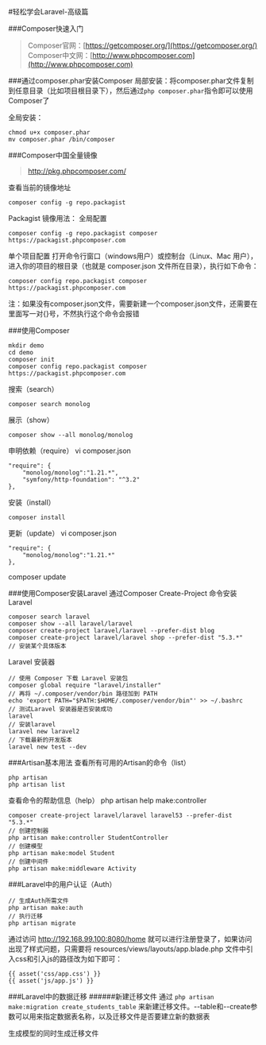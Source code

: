 #轻松学会Laravel-高级篇

###Composer快速入门
>Composer官网：[https://getcomposer.org/](https://getcomposer.org/)  
>Composer中文网：[http://www.phpcomposer.com](http://www.phpcomposer.com)

###通过composer.phar安装Composer
局部安装：将composer.phar文件复制到任意目录（比如项目根目录下），然后通过`php composer.phar`指令即可以使用Composer了

全局安装：
```
chmod u+x composer.phar
mv composer.phar /bin/composer
```

###Composer中国全量镜像
>http://pkg.phpcomposer.com/

查看当前的镜像地址
```
composer config -g repo.packagist
```

Packagist 镜像用法：
全局配置
```
composer config -g repo.packagist composer https://packagist.phpcomposer.com
```

单个项目配置
打开命令行窗口（windows用户）或控制台（Linux、Mac 用户），进入你的项目的根目录（也就是 composer.json 文件所在目录），执行如下命令：
```
composer config repo.packagist composer https://packagist.phpcomposer.com
```
注：如果没有composer.json文件，需要新建一个composer.json文件，还需要在里面写一对{}号，不然执行这个命令会报错

###使用Composer
```
mkdir demo
cd demo
composer init
composer config repo.packagist composer https://packagist.phpcomposer.com
```

搜索（search）
```
composer search monolog
```

展示（show）
```
composer show --all monolog/monolog
```

申明依赖（require）
vi composer.json
```
"require": {
    "monolog/monolog":"1.21.*",
    "symfony/http-foundation": "^3.2"
},
```

安装（install）
```
composer install
```

更新（update）
vi composer.json
```
"require": {
    "monolog/monolog":"1.21.*"
},
```
composer update

###使用Composer安装Laravel
通过Composer Create-Project 命令安装 Laravel
```
composer search laravel
composer show --all laravel/laravel
composer create-project laravel/laravel --prefer-dist blog
composer create-project laravel/laravel shop --prefer-dist "5.3.*"		// 安装某个具体版本
```

Laravel 安装器
```
// 使用 Composer 下载 Laravel 安装包
composer global require "laravel/installer"
// 再将 ~/.composer/vendor/bin 路径加到 PATH
echo 'export PATH="$PATH:$HOME/.composer/vendor/bin"' >> ~/.bashrc
// 测试Laravel 安装器是否安装成功
laravel
// 安装laravel
laravel new laravel2
// 下载最新的开发版本
laravel new test --dev
```

###Artisan基本用法
查看所有可用的Artisan的命令（list）
```
php artisan
php artisan list
```

查看命令的帮助信息（help）
php artisan help make:controller

```
composer create-project laravel/laravel laravel53 --prefer-dist "5.3.*"
// 创建控制器
php artisan make:controller StudentController
// 创建模型
php artisan make:model Student
// 创建中间件
php artisan make:middleware Activity
```

###Laravel中的用户认证（Auth）
```
// 生成Auth所需文件
php artisan make:auth
// 执行迁移
php artisan migrate
```
通过访问 http://192.168.99.100:8080/home 就可以进行注册登录了，如果访问出现了样式问题，只需要将 resources/views/layouts/app.blade.php 文件中引入css和引入js的路径改为如下即可：
```
{{ asset('css/app.css') }}
{{ asset('js/app.js') }}
```

###Laravel中的数据迁移
######新建迁移文件
通过 `php artisan make:migration create_students_table` 来新建迁移文件。--table和--create参数可以用来指定数据表名称，以及迁移文件是否要建立新的数据表

生成模型的同时生成迁移文件
